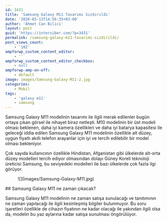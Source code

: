 ```yaml
---
id: 3431
title: 'Samsung Galaxy M11 Tasarımı Sızdırıldı'
date: '2020-03-13T14:56:35+03:00'
author: 'Ahmet Can Bilici'
layout: post
guid: 'https://intersiber.com/?p=3431'
permalink: /samsung-galaxy-m11-tasarimi-sizdirildi/
post_views_count:
    - '102'
ampforwp_custom_content_editor:
    - ''
ampforwp_custom_content_editor_checkbox:
    - null
ampforwp-amp-on-off:
    - default
image: images/Samsung-Galaxy-M11-2.jpg
categories:
    - Mobil
tags:
    - 'galaxy m11'
    - samsung
---
```


Samsung Galaxy M11 modelinin tasarımı ile ilgili merak edilenler bugün ortaya çıkan görsel ile nihayet biraz netleşti. M10 modelinin bir üst modeli olması beklenen, daha iyi kamera özellikleri ve daha iyi batarya kapasitesi ile geleceği iddia edilen Samsung Galaxy M11 modelinin özellikle alt düzey, uygun fiyatlı akıllı telefon arayanlar için iyi ve tercih edilebilir bir model olması bekleniyor.

Çok sayıda kullanıcının özellikle Hindistan, Afganistan gibi ülkelerde alt-orta düzey modelleri tercih ediyor olmasından dolayı Güney Koreli teknoloji üreticisi Samsung, bu seviyedeki modelleri ile bazı ülkelerde çok fazla ilgi görüyor.

<figure class="wp-block-image size-large">![](images/Samsung-Galaxy-M11.jpg)</figure>## Samsung Galaxy M11 ne zaman çıkacak?

Samsung Galaxy M11 modelinin ne zaman satışa sunulacağı ve tanıtımının ne zaman yapılacağı ile ilgili kesinleşmiş bilgiler bulunmuyor. Bu soru işaretleri özellikle de cihazın fiyatının ne kadar olacağı ile yakından ilgili olsa da, modelin bu yaz aylarına kadar satışa sunulması öngörülüyor.